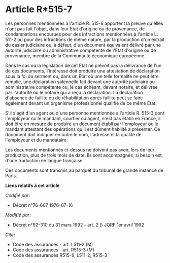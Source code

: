 # Article R*515-7

Les personnes mentionnées à l'article R. 515-6 apportent la preuve qu'elles n'ont pas fait l'objet, dans leur Etat d'origine
ou de provenance, de condamnations encourues pour des infractions mentionnées à l'article L. 511-2 ou pour des infractions de
même nature, par la production d'un extrait du casier judiciaire ou, à défaut, d'un document équivalent délivré par une
autorité judiciaire ou administrative compétente de l'Etat d'origine ou de provenance, membre de la Communauté économique
européenne.

Dans le cas où la législation de cet Etat ne prévoit pas la délivrance de l'un de ces documents, l'intéressé doit produire
une attestation de déclaration sous la foi du serment ou, dans un Etat où une telle formalité ne peut être remplie, une
déclaration solennelle fait devant une autorité judiciaire ou administrative compétente ou, le cas échéant, devant notaire,
et délivrée par l'autorité ou le notaire qui a reçu la déclaration. La déclaration d'absence de faillite ou de réhabilitation
après faillite peut se faire également devant un organisme professionnel qualifié de ce même Etat.

S'il s'agit d'un agent ou d'une personne mentionnée à l'article R. 515-3 dont l'employeur ou le mandant, courtier ou agent,
n'est pas établi en France, il doit être en mesure de produire un document établi par l'employeur ou le mandant attestant des
opérations qu'il est dûment habilité à présenter. Ce document doit indiquer en outre le nom, l'adresse et la qualité de
l'employeur et du mandataire.

Les documents mentionnés ci-dessus ne doivent pas avoir, lors de leur production, plus de trois mois de date. Ils sont
accompagnés, si besoin est, d'une traduction en langue française.

Ces documents sont transmis au parquet du tribunal de grande instance de Paris.

**Liens relatifs à cet article**

_Codifié par_:

  - Décret n°76-667 1976-07-16

_Modifié par_:

  - Décret n°92-310 du 31 mars 1992 - art. 2 () JORF 1er avril 1992

_Cite_:

  - Code des assurances - art. L511-2 (M)
  - Code des assurances - art. R515-3 (M)
  - Code des assurances R515-6, L511-2, R515-3
